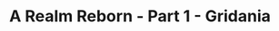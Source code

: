 ---
layout: quest-table
expansion: A Realm Reborn
partNo: 1
partChapterNo: 1
title: A Realm Reborn - Part 1 - Gridania
permalink: /quests/msq/realm-reborn/part1/gridania
links:
  next: /quests/msq/realm-reborn/part2
quests:
  - name: Close to Home
    level: 1
    rowId: 65621
    questId: ManFst002_00085
    genre: Seventh Umbral Era
    icon: '71000'
    issuer:
      location: New Gridania
      coords: (11.7, 13.5)
      name: Mother Miounne
    steps:
      - location: New Gridania
        coords: (11.9, 11.8)
        name: Attune yourself to the aetheryte found inside the city.
      - location: Old Gridania
        coords: (14.1, 5.8)
        name: Visit the Lancers' Guild.
      - location: Old Gridania
        coords: (14.1, 5.8)
        name: Visit the Lancers' Guild.
      - location: Old Gridania
        coords: (14.1, 5.8)
        name: Visit the Lancers' Guild.
    partQuestNo: 1
  - name: To the Bannock
    level: 4
    rowId: 65564
    questId: SubFst005_00028
    genre: Seventh Umbral Era
    icon: '71000'
    issuer:
      location: New Gridania
      coords: (11.7, 13.5)
      name: Mother Miounne
    steps:
      - location: Central Shroud
        coords: (23.4, 19.9)
        name: Speak with Galfrid at the Bannock.
    partQuestNo: 2
  - name: Passing Muster
    level: 4
    rowId: 65737
    questId: SubFst045_00201
    genre: Seventh Umbral Era
    icon: '71000'
    issuer:
      location: Central Shroud
      coords: (23.4, 19.9)
      name: Galfrid
    steps:
      - location: Central Shroud
        coords: (23.4, 19.9)
        name: Present yourself to Galfrid for inspection.
    partQuestNo: 3
  - name: Chasing Shadows
    level: 5
    rowId: 65981
    questId: ManFst005_00445
    genre: Seventh Umbral Era
    icon: '71000'
    issuer:
      location: Central Shroud
      coords: (23.4, 19.9)
      name: Galfrid
    steps:
      - location: Central Shroud
        coords: (27.9, 15.3)
        name: Investigate Lifemend Stump.
      - name: Pull the sword from Lifemend Stump.
      - location: Central Shroud
        coords: (27.9, 15.3)
        name: Pull the sword from Lifemend Stump.
      - location: Central Shroud
        coords: (23.4, 19.9)
        name: Deliver the sword to Galfrid.
    soloDuty:
      levelSync: 9
      timeLimit: 30
    partQuestNo: 4
  - name: Eggs over Queasy
    level: 4
    rowId: 69390
    questId: XxaFst034_03854
    genre: Seventh Umbral Era
    icon: '71000'
    issuer:
      location: Central Shroud
      coords: (23.4, 19.9)
      name: Galfrid
    steps:
      - location: Central Shroud
        coords: (25.3, 20.3)
        name: Obtain chigoe egg sacs from chigoes.
      - location: Central Shroud
        coords: (25.5, 19.3)
        name: Deliver the chigoe egg sacs to Monranguin at Gilbert's Spire.
    partQuestNo: 5
  - name: Surveying the Damage
    level: 4
    rowId: 65711
    questId: SubFst038_00175
    genre: Seventh Umbral Era
    icon: '71000'
    issuer:
      location: Central Shroud
      coords: (25.5, 19.3)
      name: Monranguin
    steps:
      - location: Central Shroud
        coords: (24.7, 24.0)
        name: Recover the survey records.
      - location: Central Shroud
        coords: (24.7, 24.0)
        name: Recover the boxes of surveyor's instruments.
      - location: Central Shroud
        coords: (24.7, 24.0)
        name: Recover the boxes of surveyor's instruments.
      - location: Central Shroud
        coords: (24.7, 24.0)
        name: Recover the boxes of surveyor's instruments.
    partQuestNo: 6
  - name: A Soldier's Breakfast
    level: 4
    rowId: 69391
    questId: XxaFst031_03855
    genre: Seventh Umbral Era
    icon: '71000'
    issuer:
      location: Central Shroud
      coords: (27.2, 20.8)
      name: Pauline
    steps:
      - location: Central Shroud
        coords: (31.1, 20.4)
        name: Obtain an anole egg.
      - location: Central Shroud
        coords: (31.1, 20.4)
        name: Slay three anoles.
      - location: Central Shroud
        coords: (31.1, 20.4)
        name: Slay three anoles.
      - location: Central Shroud
        coords: (27.2, 20.8)
        name: Report to Pauline at Gabineaux's Bower.
    partQuestNo: 7
  - name: Spirithold Broken
    level: 9
    rowId: 65665
    questId: SubFst035_00129
    genre: Seventh Umbral Era
    icon: '71000'
    issuer:
      location: Central Shroud
      coords: (23.4, 19.9)
      name: Galfrid
    steps:
      - location: Central Shroud
        coords: (27.4, 23.8)
        name: Speak with Alestan.
      - location: Central Shroud
        coords: (27.7, 24.7)
        name: Rescue the missing conjurers and Wood Wailers.
      - location: Central Shroud
        coords: (26.7, 25.3)
        name: Rescue the Hearer.
      - name: Report to Alestan.
      - location: Central Shroud
        coords: (27.4, 23.8)
        name: Report to Alestan.
      - location: New Gridania
        coords: (11.7, 13.5)
        name: Return to Gridania and speak with Miounne.
    soloDuty:
      levelSync: 13
      timeLimit: 30
    partQuestNo: 8
  - name: On to Bentbranch
    level: 10
    rowId: 65712
    questId: SubFst027_00176
    genre: Seventh Umbral Era
    icon: '71000'
    issuer:
      location: New Gridania
      coords: (11.7, 13.5)
      name: Mother Miounne
    steps:
      - location: Central Shroud
        coords: (20.3, 22.0)
        name: Speak with Keitha at Bentbranch Meadows.
    partQuestNo: 9
  - name: You Shall Not Trespass
    level: 10
    rowId: 65912
    questId: SubFst049_00376
    genre: Seventh Umbral Era
    icon: '71000'
    issuer:
      location: Central Shroud
      coords: (20.3, 22.0)
      name: Keitha
    steps:
      - location: Central Shroud
        coords: (18.9, 20.6)
        name: Speak with Roseline.
      - location: Central Shroud
        coords: (17.3, 20.1)
        name: Slay Qiqirn scramblers.
      - location: Central Shroud
        coords: (18.9, 20.6)
        name: Report to Roseline at the Matron's Lethe.
    partQuestNo: 10
  - name: Don't Look Down
    level: 10
    rowId: 65913
    questId: SubFst056_00377
    genre: Seventh Umbral Era
    icon: '71000'
    issuer:
      location: Central Shroud
      coords: (18.9, 20.6)
      name: Osha Jaab
    steps:
      - location: Central Shroud
        coords: (17.7, 19.5)
        name: Remove blue trumpets.
      - location: Central Shroud
        coords: (17.6, 19.1)
        name: Report to Theodore at the Matron's Lethe.
    partQuestNo: 11
  - name: In the Grim Darkness of the Forest
    level: 10
    rowId: 65915
    questId: SubFst058_00379
    genre: Seventh Umbral Era
    icon: '71000'
    issuer:
      location: Central Shroud
      coords: (17.6, 19.1)
      name: Theodore
    steps:
      - location: Central Shroud
        coords: (18.9, 20.6)
        name: Speak with Roseline.
      - location: Central Shroud
        coords: (19.5, 18.5)
        name: Search for signs of the shadowy figure.
      - location: Central Shroud
        coords: (18.9, 20.6)
        name: Deliver the leather bag to Roseline.
    partQuestNo: 12
  - name: Threat Level Elevated
    level: 10
    rowId: 65916
    questId: SubFst059_00380
    genre: Seventh Umbral Era
    icon: '71000'
    issuer:
      location: Central Shroud
      coords: (18.9, 20.6)
      name: Roseline
    steps:
      - location: Central Shroud
        coords: (23.2, 19.0)
        name: Show Roseline's message to Elmar.
      - location: Central Shroud
        coords: (23.2, 22.8)
        name: Show Roseline's message to Bernard.
      - location: Central Shroud
        coords: (20.1, 21.7)
        name: Show Roseline's message to Eylgar.
    partQuestNo: 13
  - name: Migrant Marauders
    level: 10
    rowId: 65917
    questId: SubFst060_00381
    genre: Seventh Umbral Era
    icon: '71000'
    issuer:
      location: Central Shroud
      coords: (20.1, 21.7)
      name: Eylgar
    steps:
      - location: Central Shroud
        coords: (23.3, 25.4)
        name: Search for signs of the winged beasts.
      - location: Central Shroud
        coords: (22.4, 26.0)
        name: Speak with Lothaire.
    partQuestNo: 14
  - name: A Hearer Is Often Late
    level: 10
    rowId: 65920
    questId: SubFst068_00384
    genre: Seventh Umbral Era
    icon: '71000'
    issuer:
      location: Central Shroud
      coords: (22.4, 26.0)
      name: Lothaire
    steps:
      - location: Central Shroud
        coords: (20.1, 31.0)
        name: Speak with Leonnie.
      - location: Central Shroud
        coords: (25.0, 28.1)
        name: Speak with Armelle at the Mirror Planks.
    partQuestNo: 15
  - name: Salvaging the Scene
    level: 10
    rowId: 65923
    questId: SubFst073_00387
    genre: Seventh Umbral Era
    icon: '71000'
    issuer:
      location: Central Shroud
      coords: (25.0, 28.1)
      name: Armelle
    steps:
      - location: Central Shroud
        coords: (24.5, 31.4)
        name: Salvage the cargo.
      - location: Central Shroud
        coords: (20.3, 22.0)
        name: Deliver the cargo to Keitha at Bentbranch Meadows.
    partQuestNo: 16
  - name: Leia's Legacy
    level: 14
    rowId: 65697
    questId: SubFst055_00161
    genre: Seventh Umbral Era
    icon: '71000'
    issuer:
      location: Central Shroud
      coords: (20.2, 21.6)
      name: Luquelot
    steps:
      - location: Central Shroud
        coords: (22.0, 21.7)
        name: Question the people of Bentbranch Meadows.
      - location: Central Shroud
        coords: (20.2, 21.6)
        name: Speak with Luquelot.
      - location: Central Shroud
        coords: (17.7, 27.4)
        name: Subdue the thief, and take back Leia's egg.
      - location: Central Shroud
        coords: (17.7, 27.4)
        name: Retrieve Leia's egg.
      - location: Central Shroud
        coords: (20.2, 21.6)
        name: Return Leia's egg to Luquelot.
      - location: Central Shroud
        coords: (20.2, 21.6)
        name: Speak with Luquelot.
    soloDuty:
      levelSync: 18
      timeLimit: 30
    partQuestNo: 17
  - name: Dread Is in the Air
    level: 14
    rowId: 65982
    questId: ManFst006_00446
    genre: Seventh Umbral Era
    icon: '71000'
    issuer:
      location: Central Shroud
      coords: (20.2, 21.6)
      name: Luquelot
    steps:
      - location: New Gridania
        coords: (11.7, 13.5)
        name: Deliver Luquelot's letter to Miounne.
    partQuestNo: 18
  - name: To Guard a Guardian
    level: 14
    rowId: 65983
    questId: ManFst007_00447
    genre: Seventh Umbral Era
    icon: '71000'
    issuer:
      location: New Gridania
      coords: (11.7, 13.5)
      name: Mother Miounne
    steps:
      - location: Seat of the First Bow
        coords: (3.5, 3.4)
        name: Deliver Miounne's letter to Bowlord Lewin.
      - location: Central Shroud
        coords: (15.4, 24.8)
        name: Make haste to the Guardian Tree.
      - location: Central Shroud
        coords: (15.4, 24.8)
        name: Return to the Seat of the First Bow and speak with Lewin.
      - location: Seat of the First Bow
        coords: (3.5, 3.4)
        name: Speak with Lewin.
    soloDuty:
      levelSync: 18
      timeLimit: 30
    partQuestNo: 19
  - name: Festive Endeavors
    level: 14
    rowId: 65984
    questId: ManFst008_00448
    genre: Seventh Umbral Era
    icon: '71000'
    issuer:
      location: Seat of the First Bow
      coords: (3.5, 3.4)
      name: Lewin
    steps:
      - location: New Gridania
        coords: (11.7, 13.5)
        name: Consult Miounne.
      - location: New Gridania
        coords: (10.3, 12.3)
        name: Collect the artifact from Beatin.
      - location: New Gridania
        coords: (11.7, 13.5)
        name: Deliver the wooden lockbox to Miounne.
    partQuestNo: 20
  - name: Renewing the Covenant
    level: 14
    rowId: 65985
    questId: ManFst009_00449
    genre: Seventh Umbral Era
    icon: '71000'
    issuer:
      location: New Gridania
      coords: (11.7, 13.5)
      name: Mother Miounne
    steps:
      - location: Old Gridania
        coords: (10.1, 8.8)
        name: Put on the Monoa mask and speak with Estaine.
      - location: Lotus Stand
        coords: (6.2, 6.1)
        name: Speak with Kan-E-Senna at the Lotus Stand.
    partQuestNo: 21
  - name: The Gridanian Envoy
    level: 14
    rowId: 66043
    questId: ManFst200_00507
    genre: Seventh Umbral Era
    icon: '71000'
    issuer:
      location: Lotus Stand
      coords: (6.2, 6.1)
      name: Kan-E-Senna
    steps:
      - location: New Gridania
        coords: (11.7, 13.5)
        name: Speak with Miounne.
      - location: New Gridania
        coords: (11.8, 13.3)
        name: Speak with Lionnellais at the airship landing.
      - location: New Gridania
        coords: (11.3, 13.7)
        name: Board the airship.
      - location: Limsa Lominsa Upper Decks
        coords: (11.1, 10.9)
        name: Speak with the storm honor guard.
      - location: Limsa Lominsa Lower Decks
        coords: (11.4, 10.9)
        name: "Present Kan\u2013E\u2013Senna's missive to Zanthael at Bulwark Hall."
      - location: Limsa Lominsa Upper Decks
        coords: (10.7, 11.1)
        name: Speak with L'nophlo at the airship landing.
      - location: Limsa Lominsa Upper Decks
        coords: (11.0, 11.5)
        name: Board the airship.
      - location: Ul'dah - Steps of Nald
        coords: (10.9, 11.3)
        name: Speak with the flame honor guard.
      - location: Ul'dah - Steps of Thal
        coords: (10.7, 12.9)
        name: "Present Kan\u2013E\u2013Senna's missive to Bartholomew on the Hustings\
          \ Strip."
    partQuestNo: 22
  - name: Call of the Sea
    level: 14
    rowId: 66209
    questId: SubFst102_00673
    genre: Seventh Umbral Era
    icon: '71000'
    issuer:
      location: Old Gridania
      coords: (8.1, 11.1)
      name: serpent officer
    steps:
      - location: Limsa Lominsa Upper Decks
        coords: (11.6, 11.1)
        name: Speak with Baderon at the Drowning Wench in Limsa Lominsa.
    partQuestNo: 23


---